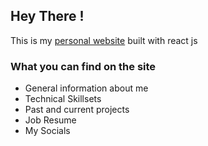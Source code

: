 ## Hey There !

This is my <a href="http://lochungtin.github.io/site">personal website</a> built with react js

### What you can find on the site

- General information about me
- Technical Skillsets
- Past and current projects
- Job Resume
- My Socials
